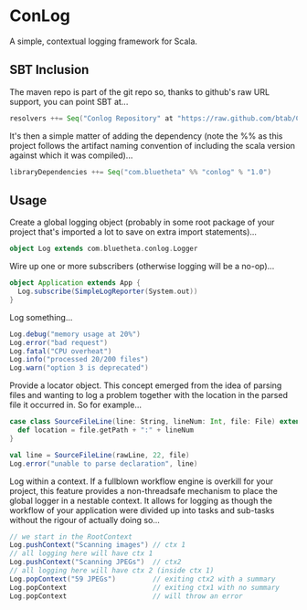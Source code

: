 ConLog
======

A simple, contextual logging framework for Scala.

SBT Inclusion
-------------

The maven repo is part of the git repo so, thanks to github's raw URL support, you can point SBT at...

```scala
resolvers ++= Seq("Conlog Repository" at "https://raw.github.com/btab/ConLog/master/repo")
```

It's then a simple matter of adding the dependency (note the %% as this project follows the artifact naming convention of including the scala version against which it was compiled)...

```scala
libraryDependencies ++= Seq("com.bluetheta" %% "conlog" % "1.0")
```

Usage
-----

Create a global logging object (probably in some root package of your project that's imported a lot to save on extra import statements)...

```scala
object Log extends com.bluetheta.conlog.Logger
```

Wire up one or more subscribers (otherwise logging will be a no-op)...

```scala
object Application extends App {
  Log.subscribe(SimpleLogReporter(System.out))
}
```

Log something...

```scala
Log.debug("memory usage at 20%")
Log.error("bad request")
Log.fatal("CPU overheat")
Log.info("processed 20/200 files")
Log.warn("option 3 is deprecated")
```

Provide a locator object. This concept emerged from the idea of parsing files and wanting to log a problem together with the location in the parsed file it occurred in. So for example...

```scala
case class SourceFileLine(line: String, lineNum: Int, file: File) extends com.bluetheta.conlog.LogLocator {
  def location = file.getPath + ":" + lineNum
}

val line = SourceFileLine(rawLine, 22, file)
Log.error("unable to parse declaration", line)
```

Log within a context. If a fullblown workflow engine is overkill for your project, this feature provides a non-threadsafe mechanism to place the global logger in a nestable context. It allows for logging as though the workflow of your application were divided up into tasks and sub-tasks without the rigour of actually doing so...

```scala
// we start in the RootContext
Log.pushContext("Scanning images") // ctx 1
// all logging here will have ctx 1
Log.pushContext("Scanning JPEGs")  // ctx2
// all logging here will have ctx 2 (inside ctx 1)
Log.popContext("59 JPEGs")         // exiting ctx2 with a summary
Log.popContext                     // exiting ctx1 with no summary
Log.popContext                     // will throw an error
```

